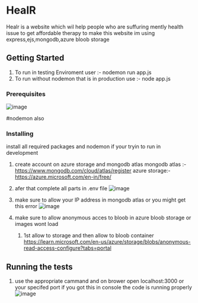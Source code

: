 # HealR
Healr is a website which wil help people who are suffuring mently health issue to get affordable therapy to make this website im using express,ejs,mongodb,azure bloob storage 

## Getting Started
1) To run in testing Enviroment user :-    nodemon run app.js
2) To run without nodemon that is in production use  :-    node app.js
### Prerequisites


![image](https://github.com/Swaraj-1925/HealR-v2.0/assets/121567727/e3cbaf05-0c16-4237-81bf-5c403dc127d8)


#nodemon  also

### Installing

install all required packages and nodemon if your tryin to run in development 
1) create account on azure storage and mongodb atlas
     mongodb atlas :-https://www.mongodb.com/cloud/atlas/register
     azure storage:- https://azure.microsoft.com/en-in/free/
   
3) afer that complete all parts in .env file
![image](https://github.com/Swaraj-1925/HealR-v2.0/assets/121567727/b50db916-8762-4720-bf85-8eeb509d9d75)

4) make sure to allow your IP address in mongodb atlas or you might get this error
    ![image](https://github.com/Swaraj-1925/HealR-v2.0/assets/121567727/6d038343-33b6-4b54-ba58-d57792c3bbad)
5) make sure to allow anonymous acces to bloob in azure bloob storage or images wont load
   1) 1st allow to storage and then allow to bloob container https://learn.microsoft.com/en-us/azure/storage/blobs/anonymous-read-access-configure?tabs=portal
## Running the tests

1) use the appropriate  cammand and on brower open localhost:3000 or your specifed port
  if you got this in console the code is running properly
![image](https://github.com/Swaraj-1925/HealR-v2.0/assets/121567727/ffc91f71-11ce-4db0-9cfa-3219502bec8e)
